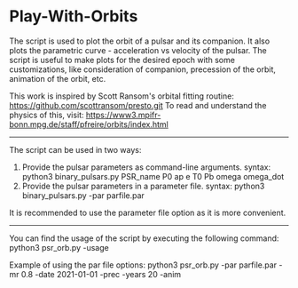 # Play-With-Orbits

The script is used to plot the orbit of a pulsar and its companion. It also plots
the parametric curve - acceleration vs velocity of the pulsar.
The script is useful to make plots for the desired epoch with some customizations,
like consideration of companion, precession of the orbit, animation of the orbit, etc.

This work is inspired by Scott Ransom's orbital fitting routine: https://github.com/scottransom/presto.git
To read and understand the physics of this, visit: https://www3.mpifr-bonn.mpg.de/staff/pfreire/orbits/index.html

--------------------------------------------------------------------

The script can be used in two ways:
1) Provide the pulsar parameters as command-line arguments.
   syntax: python3 binary_pulsars.py PSR_name P0 ap e T0 Pb omega omega_dot
2) Provide the pulsar parameters in a parameter file.
   syntax: python3 binary_pulsars.py -par parfile.par
      
It is recommended to use the parameter file option as it is more convenient.

--------------------------------------------------------------------
      
You can find the usage of the script by executing the following command:
python3 psr_orb.py -usage
      
Example of using the par file options:
python3 psr_orb.py -par parfile.par -mr 0.8 -date 2021-01-01 -prec -years 20 -anim
    
